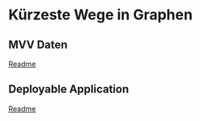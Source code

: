 # Kürzeste Wege in Graphen

## MVV Daten 

[Readme](./python/ptc4gtfs/README.md)

## Deployable Application

[Readme](./python/app/README.md)
